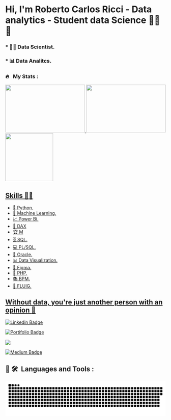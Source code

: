 
 
# **Hi, I'm Roberto Carlos Ricci - Data analytics -  Student data Science** 👩‍💻 👋 
 

### * 👩‍💻 Data Scientist.
### * 📊 Data Analitcs.

### 🔥 &nbsp; My Stats :
 <div align="left">
  <a href="https://github.com/robertoricci">
  <img height="150em" width="250em" src="https://github-readme-stats.vercel.app/api?username=robertoricci&show_icons=true&theme=dark&include_all_commits=true&count_private=true"/>
   <img height="150em" width="250em"  src="http://github-readme-streak-stats.herokuapp.com?user=robertoricci&theme=dark&background=000000"/>
   <img height="150em" width="150em"  src="https://github-readme-stats.vercel.app/api/top-langs/?username=robertoricci&layout=compact&langs_count=7&theme=dark"/>
</div>
 

## Skills 👩‍💻

* 🐍 Python.
* 🔮 Machine Learning.
* 📈 Power Bi.
* :pencil: DAX
* :trophy: M
* 🗄 SQL.
* 💻 PL/SQL.
* 🧮 Oracle.
* 📊 Data Visualization.
* :art: Figma.
* :elephant: PHP.
* 📚 BPM.
* 💬 FLUIG.


## Without data, you're just another person with an opinion :gift_heart:

[![Linkedin Badge](https://img.shields.io/badge/-%40robertoricci-blue?style=flat-square&logo=Linkedin&logoColor=white&link=https://www.linkedin.com/in/roberto-carlos-ricci)](https://www.linkedin.com/in/roberto-carlos-ricci/)

[![Portifolio Badge](https://img.shields.io/badge/-portif%C3%B3lio-yellow?style=flat-square&logo=powerbi&logoColor=white&link=https://robertoricci.github.io/pbisolutions.github.io/)](https://robertoricci.github.io/pbisolutions.github.io/)

<a href="mailto:roberto.rricci@gmail.com" target="blank"><img align="center" src="https://img.shields.io/badge/Gmail-D14836?style=flat-square&logo=gmail&logoColor=white"/>
 

 [![Medium Badge](https://img.shields.io/badge/-Medium-black?style=flat-square&logo=Medium&logoColor=white&link=https://medium.com/@robertoricci)](https://medium.com/@robertoricci)
 

 ## 🚀 🛠 &nbsp;Languages and Tools :
 

 
 ![Snake animation](https://github.com/robertoricci/robertoricci/blob/main/github-contribution-grid-snake.svg)

